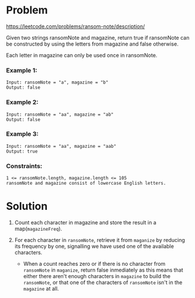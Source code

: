 # Problem
https://leetcode.com/problems/ransom-note/description/


Given two strings ransomNote and magazine, return true if ransomNote can be constructed by using the letters from magazine and false otherwise.

Each letter in magazine can only be used once in ransomNote.


### Example 1:

    Input: ransomNote = "a", magazine = "b"
    Output: false

### Example 2:

    Input: ransomNote = "aa", magazine = "ab"
    Output: false

### Example 3:

    Input: ransomNote = "aa", magazine = "aab"
    Output: true


### Constraints:

    1 <= ransomNote.length, magazine.length <= 105
    ransomNote and magazine consist of lowercase English letters.

# Solution
1. Count each character in magazine and store the result in a map(`magazineFreq`). 

2. For each character in `ransomNote`, retrieve it from `maganize` by reducing its frequency by one, signalling we have used one of the available characters.
   - When a count reaches zero or if there is no character from `ransomNote` in `maganize`, return false inmediately as this means that either there aren't enough characters in `magazine` to build the `ransomNote`, or that one of the characters of `ransomNote` isn't in the `magazine` at all.
